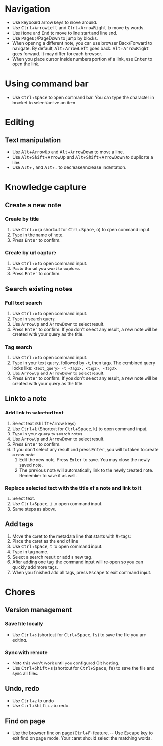 # Navigation

- Use keyboard arrow keys to move around.
- Use <kbd>Ctrl</kbd>+<kbd>ArrowLeft</kbd> and <kbd>Ctrl</kbd>+<kbd>ArrowRight</kbd> to move by words.
- Use <kbd>Home</kbd> and <kbd>End</kbd> to move to line start and line end.
- Use <kbd>PageUp</kbd>/</kbd>PageDown</kbd> to jump by blocks.
- When opening a different note, you can use browser Back/Forward to navigate. By default, <kbd>Alt</kbd>+<kbd>ArrowLeft</kbd> goes back. <kbd>Alt</kbd>+<kbd>ArrowRight</kbd> goes forward. It may differ for each browser.
- When you place cursor inside numbers portion of a link, use <kbd>Enter</kbd> to open the link.

# Using command bar

- Use <kbd>Ctrl</kbd>+<kbd>Space</kbd> to open command bar. You can type the character in bracket to select/active an item.

# Editing

## Text manipulation

- Use <kbd>Alt</kbd>+<kbd>ArrowUp</kbd> and <kbd>Alt</kbd>+<kbd>ArrowDown</kbd> to move a line.
- Use <kbd>Alt</kbd>+<kbd>Shift</kbd>+<kbd>ArrowUp</kbd> and <kbd>Alt</kbd>+<kbd>Shift</kbd>+<kbd>ArrowDown</kbd> to duplicate a line.
- Use <kbd>Alt</kbd>+<kbd>,</kbd> and <kbd>Alt</kbd>+<kbd>.</kbd> to decrease/increase indentation.

# Knowledge capture

## Create a new note

### Create by title

1. Use <kbd>Ctrl</kbd>+<kbd>o</kbd> (a shortcut for <kbd>Ctrl</kbd>+<kbd>Space</kbd>, <kbd>o</kbd>) to open command input.
2. Type in the name of note.
3. Press <kbd>Enter</kbd> to confirm.

### Create by url capture

1. Use <kbd>Ctrl</kbd>+<kbd>o</kbd> to open command input.
2. Paste the url you want to capture.
3. Press <kbd>Enter</kbd> to confirm.

## Search existing notes

### Full text search

1. Use <kbd>Ctrl</kbd>+<kbd>o</kbd> to open command input.
2. Type in search query.
3. Use <kbd>ArrowUp</kbd> and <kbd>ArrowDown</kbd> to select result.
4. Press <kbd>Enter</kbd> to confirm. If you don't select any result, a new note will be created with your query as the title.

### Tag search

1. Use <kbd>Ctrl</kbd>+<kbd>o</kbd> to open command input.
2. Type in your text query, followed by `-t`, then tags. The combined query looks like: `<text_query> -t <tag1>, <tag2>, <tag3>`.
3. Use <kbd>ArrowUp</kbd> and <kbd>ArrowDown</kbd> to select result.
4. Press <kbd>Enter</kbd> to confirm. If you don't select any result, a new note will be created with your query as the title.

## Link to a note

### Add link to selected text

1. Select text (<kbd>Shift</kbd>+Arrow keys)
2. Use <kbd>Ctrl</kbd>+<kbd>k</kbd> (Shortcut for <kbd>Ctrl</kbd>+<kbd>Space</kbd>, <kbd>k</kbd>) to open command input.
3. Type in your query to search notes.
4. Use <kbd>ArrowUp</kbd> and <kbd>ArrowDown</kbd> to select result.
5. Press <kbd>Enter</kbd> to confirm.
6. If you don't select any result and press <kbd>Enter</kbd>, you will to taken to create a new note.
   1. Edit the new note. Press <kbd>Enter</kbd> to save. You may close the newly saved note.
   2. The previous note will automatically link to the newly created note. Remember to save it as well.

### Replace selected text with the title of a note and link to it

1. Select text.
2. Use <kbd>Ctrl</kbd>+<kbd>Space</kbd>, <kbd>i</kbd> to open command input.
3. Same steps as above.

## Add tags

1. Move the caret to the metadata line that starts with #+tags:
2. Place the caret as the end of line
3. Use <kbd>Ctrl</kbd>+<kbd>Space</kbd>, <kbd>t</kbd> to open command input.
4. Type in tag name.
5. Select a search result or add a new tag.
6. After adding one tag, the command input will re-open so you can quickly add more tags.
7. When you finished add all tags, press <kbd>Escape</kbd> to exit command input.

# Chores

## Version management

### Save file locally

- Use <kbd>Ctrl</kbd>+s (shortcut for <kbd>Ctrl</kbd>+<kbd>Space</kbd>, <kbd>fs</kbd>) to save the file you are editing.

### Sync with remote

- Note this won't work until you configured Git hosting.
- Use <kbd>Ctrl</kbd>+<kbd>Shift</kbd>+<kbd>s</kbd> (shortcut for <kbd>Ctrl</kbd>+<kbd>Space</kbd>, <kbd>fa</kbd>) to save the file and sync all files.

## Undo, redo

- Use <kbd>Ctrl</kbd>+<kbd>z</kbd> to undo.
- Use <kbd>Ctrl</kbd>+<kbd>Shift</kbd>+<kbd>z</kbd> to redo.

## Find on page

- Use the browser find on page (<kbd>Ctrl</kbd>+<kbd>F</kbd>) feature.
  -- Use <kbd>Escape</kbd> key to exit find on page mode. Your caret should select the matching words.

